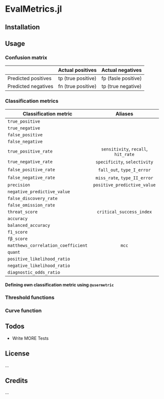 # EvalMetrics.jl


## Installation


## Usage


### Confusion matrix 


|                     | Actual positives   | Actual negatives    |
| -----------------   | :-----:            | :-----:             |
| Predicted positives | tp (true positive) | fp (fasle positive) |
| Predicted negatives | fn (true positive) | tp (true negative)  |


### Classification metrics 


| Classification metric              | Aliases                              |
| -----------------                  | :-----:                              |
| `true_positive`                    |                                      |
| `true_negative`                    |                                      |
| `false_positive`                   |                                      |
| `false_negative`                   |                                      |
| `true_positive_rate`               | `sensitivity`,  `recall`, `hit_rate` |
| `true_negative_rate`               | `specificity`,  `selectivity`        |
| `false_positive_rate`              | `fall_out`, `type_I_error`           |
| `false_negative_rate`              | `miss_rate`, `type_II_error`         |
| `precision`                        | `positive_predictive_value`          |
| `negative_predictive_value`        |                                      |
| `false_discovery_rate`             |                                      |
| `false_omission_rate`              |                                      |
| `threat_score`                     | `critical_success_index`             |
| `accuracy`                         |                                      |
| `balanced_accuracy`                |                                      |
| `f1_score`                         |                                      |
| `fβ_score`                         |                                      |
| `matthews_correlation_coefficient` | `mcc`                                |
| `quant`                            |                                      |
| `positive_likelihood_ratio`        |                                      |
| `negative_likelihood_ratio`        |                                      |
| `diagnostic_odds_ratio`            |                                      |

#### Defining own classification metric using `@usermetric`

### Threshold functions

### Curve function

## Todos
 - Write MORE Tests

## License
...

## Credits
...